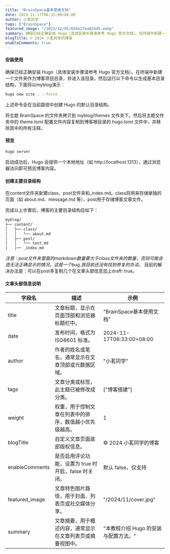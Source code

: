 ```yaml
---
title: "BrainSpace基本使用文档"
date: 2024-11-17T06:33:00+08:00
author: 小茗同学
tags: ["BrainSpace"]
featured_image: "/2023/12/05/656e27ea02bd5.webp"
summary: 确保已经正确安装 Hugo（具体安装步骤请参考 Hugo 官方文档）。在终端中新建一个文件夹作为博客项目目录，并进入该目录。然后运行以下命令以生成基本目录结构，下面将以myblog演示：
blogTitle: © 2024 小茗同学的博客
enableComments: true
---
```


<h4 class="uk-heading-bullet">安装使用</h4>

确保已经正确安装 Hugo（具体安装步骤请参考 Hugo 官方文档）。在终端中新建一个文件夹作为博客项目目录，并进入该目录。然后运行以下命令以生成基本目录结构，下面将以myblog演示：

```bash
hugo new site . --force
```
上述命令会在当前路径中创建 Hugo 的默认目录结构。

将主题 BrainSpace 的文件夹拷贝到 myblog/themes 文件夹下。然后将主题文件夹中的 theme.toml 配置文件内容复制到博客根目录的 hugo.toml 文件中，并移除其中的所有注释。

<h4 class="uk-heading-bullet">预览</h4>

```bash
hugo server
```
启动成功后，Hugo 会提供一个本地地址（如 http://localhost:1313），通过浏览器访问即可预览博客内容。

<h4 class="uk-heading-bullet">创建主要目录结构</h4>

在content文件夹新建class、post文件夹和_index.md。class将用来存储单独的页面（如 about.md、message.md 等），post用于存储博客文章文件。

完成以上步骤后，博客的主要目录结构应如下：

```bash
myblog/
├── content/
│   ├── class/
│   │   └── about.md
│   ├── post/
│   │   └── test.md
│   │── _index.md
```

<em>注意：post文件夹里面的markdown数量要大于class文件夹的数量，否则可能会造无法正确显示的情况。这是一个bug,我目前还没有找到修复的办法。</em>
目前的解决办法是：可以在post多复制几个在文章头部信息加上draft: true。

<h4 class="uk-heading-bullet">文章头部信息说明</h4>

<table class="uk-table uk-table-striped">
  <thead>
    <tr>
      <th>字段名</th>
      <th>描述</th>
      <th>示例</th>
    </tr>
  </thead>
  <tbody>
    <tr>
      <td>title</td>
      <td>文章标题，显示在页面顶部和浏览器标题栏中。</td>
      <td>"BrainSpace基本使用文档"</td>
    </tr>
    <tr>
      <td>date</td>
      <td>发布时间，格式为 ISO8601 标准。</td>
      <td>2024-11-17T06:33:00+08:00</td>
    </tr>
    <tr>
      <td>author</td>
      <td>作者的姓名或笔名，通常显示在文章顶部或元数据区域。</td>
      <td>"小茗同学"</td>
    </tr>
    <tr>
      <td>tags</td>
      <td>文章分类或标签，此主题已被修改成分类。</td>
      <td>["博客搭建"]</td>
    </tr>
    <tr>
      <td>weight</td>
      <td>权重，用于控制文章在列表中的排序，数值越小优先级越高。</td>
      <td>1</td>
    </tr>
    <tr>
      <td>blogTitle</td>
      <td>自定义文章页面底部版权信息。</td>
      <td>© 2024 小茗同学的博客</td>
    </tr>
    <tr>
      <td>enableComments</td>
      <td>是否启用评论功能，设置为 true 时开启，false 时关闭。</td>
      <td>默认 false，仅支持</td>
    </tr>
    <tr>
      <td>featured_image</td>
      <td>文章特色图片路径，用于封面、列表页或社交媒体分享。</td>
      <td>"/2024/11/cover.jpg"</td>
    </tr>
    <tr>
      <td>summary</td>
      <td>文章摘要，用于概述内容，通常显示在文章列表页或摘要视图中。</td>
      <td>"本教程介绍 Hugo 的安装与配置方法。"</td>
    </tr>
  </tbody>
</table>




